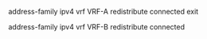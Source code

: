 address-family ipv4 vrf VRF-A
redistribute connected
exit

address-family ipv4 vrf VRF-B
redistribute connected
